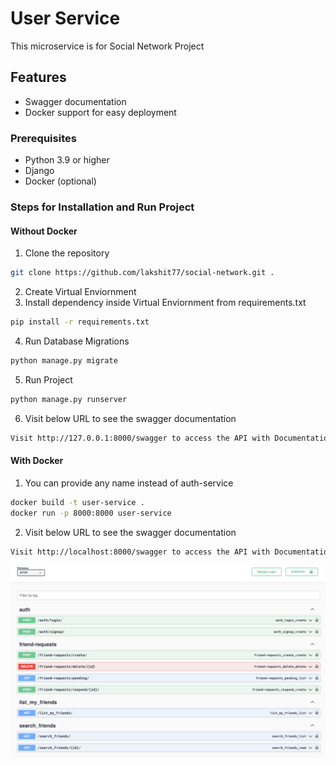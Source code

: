 # User Service

This microservice is for Social Network Project

## Features

- Swagger documentation
- Docker support for easy deployment

### Prerequisites

- Python 3.9 or higher
- Django
- Docker (optional)

### Steps for Installation and Run Project

#### Without Docker
1. Clone the repository
```bash
git clone https://github.com/lakshit77/social-network.git .
```
2. Create Virtual Enviornment
3. Install dependency inside Virtual Enviornment from requirements.txt
```bash
pip install -r requirements.txt
```
4. Run Database Migrations
```bash
python manage.py migrate
```
5. Run Project
```bash
python manage.py runserver
```
6. Visit below URL to see the swagger documentation
```bash
Visit http://127.0.0.1:8000/swagger to access the API with Documentation
```

#### With Docker 

1. You can provide any name instead of auth-service
```bash
docker build -t user-service .
docker run -p 8000:8000 user-service
```

2. Visit below URL to see the swagger documentation
```bash
Visit http://localhost:8000/swagger to access the API with Documentation
```

![alt text](images/swagger_ss.png)

